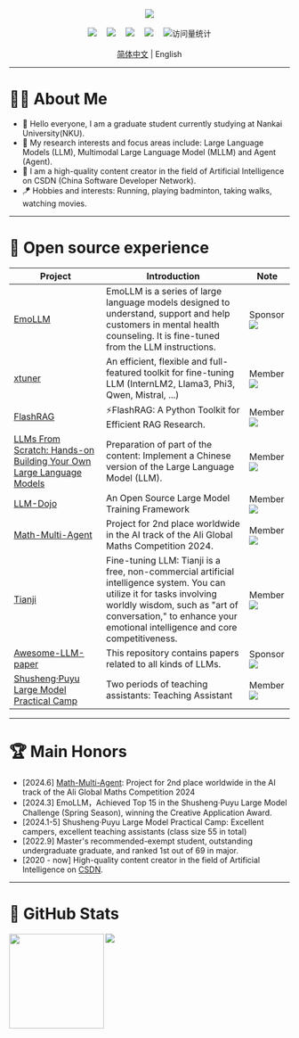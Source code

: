 <div align="center">
  
  <!-- dynamic typing effect 动态打字效果 -->
  <div>
    <a href="https://ajupyter.github.io/">
      <img src="https://readme-typing-svg.demolab.com?font=Fira+Code&pause=1000&width=435&lines=Have a pleasant day!&center=true&size=27" />
    </a>
  </div>

 

  <!-- for beauty 留个空行好看点 -->
  <div>&nbsp;</div>
  
  <!-- profile logo 个人资料徽标 -->
  <div>
    <a href="https://blog.csdn.net/qq_49821869?spm=1000.2115.3001.5343"><img src="https://img.shields.io/badge/Website-BLOG-blue" /></a>&emsp;
    <a href="https://space.bilibili.com/474355405?spm_id_from=333.1007.0.0"><img src="https://img.shields.io/badge/Bilibili-Bilibili-ff69b4" /></a>&emsp;
    <a href="https://www.zhihu.com/people/grit-35-86"><img src="https://img.shields.io/badge/Zhihu-Zhihu-blue" /></a>&emsp;
    <a href="https://www.yuque.com/ajupyter"><img src="https://img.shields.io/badge/yuque-Yuque-green" /></a>&emsp;
    <!-- visitor statistics logo 访问量统计徽标 -->
    <img src="https://komarev.com/ghpvc/?username=aJupyter&label=Views&color=0e75b6&style=flat" alt="访问量统计" />
  </div>
</div>
<br />
<div align="center">
 <a href="README_zh.md" >简体中文</a> | English
    <br />
</div>

----

#   👨‍🎓 About Me
- 👋 Hello everyone, I am a graduate student currently studying at Nankai University(NKU).
- 💬 My research interests and focus areas include: Large Language Models (LLM), Multimodal Large Language Model (MLLM) and Agent (Agent).
- 📖 I am a high-quality content creator in the field of Artificial Intelligence on CSDN (China Software Developer Network).
- 🪁 Hobbies and interests: Running, playing badminton, taking walks, watching movies.
----

# 🌼 Open source experience
| Project | Introduction | Note |
| ----------- | ----------- | ----------- |
| [EmoLLM](https://github.com/SmartFlowAI/EmoLLM)  | EmoLLM is a series of large language models designed to understand, support and help customers in mental health counseling. It is fine-tuned from the LLM instructions. | Sponsor ![](https://img.shields.io/github/stars/SmartFlowAI/EmoLLM?style=social)|
| [xtuner](https://github.com/InternLM/xtuner)  | An efficient, flexible and full-featured toolkit for fine-tuning LLM (InternLM2, Llama3, Phi3, Qwen, Mistral, ...) | Member ![](https://img.shields.io/github/stars/InternLM/xtuner?style=social) |
| [FlashRAG](https://github.com/RUC-NLPIR/FlashRAG)  | ⚡FlashRAG: A Python Toolkit for Efficient RAG Research.| Member ![](https://img.shields.io/github/stars/RUC-NLPIR/FlashRAG?style=social) |
| [LLMs From Scratch: Hands-on Building Your Own Large Language Models](https://github.com/datawhalechina/llms-from-scratch-cn)  | Preparation of part of the content: Implement a Chinese version of the Large Language Model (LLM).| Member ![](https://img.shields.io/github/stars/datawhalechina/llms-from-scratch-cn?style=social) |
| [LLM-Dojo](https://github.com/mst272/LLM-Dojo) | An Open Source Large Model Training Framework| Member ![](https://img.shields.io/github/stars/mst272/LLM-Dojo?style=social)|
| [Math-Multi-Agent](https://github.com/isaacJinyu/Math-Multi-Agent)  | Project for 2nd place worldwide in the AI track of the Ali Global Maths Competition 2024.| Member ![](https://img.shields.io/github/stars/isaacJinyu/Math-Multi-Agent?style=social) |
| [Tianji](https://github.com/SocialAI-tianji/Tianji)  | Fine-tuning LLM: Tianji is a free, non-commercial artificial intelligence system. You can utilize it for tasks involving worldly wisdom, such as "art of conversation," to enhance your emotional intelligence and core competitiveness. | Member ![](https://img.shields.io/github/stars/SocialAI-tianji/Tianji?style=social)|
| [Awesome-LLM-paper](https://github.com/aJupyter/Awesome-LLM-paper)  | This repository contains papers related to all kinds of LLMs. | Sponsor ![](https://img.shields.io/github/stars/aJupyter/Awesome-LLM-paper?style=social)|
| [Shusheng·Puyu Large Model Practical Camp](https://github.com/InternLM/tutorial/)  | Two periods of teaching assistants: Teaching Assistant | Member ![](https://img.shields.io/github/stars/InternLM/tutorial?style=social) |

----


# 🏆 Main Honors
- [2024.6] [Math-Multi-Agent](https://github.com/isaacJinyu/Math-Multi-Agent): Project for 2nd place worldwide in the AI track of the Ali Global Maths Competition 2024
- [2024.3] EmoLLM，Achieved Top 15 in the Shusheng·Puyu Large Model Challenge (Spring Season), winning the Creative Application Award.
- [2024.1-5] Shusheng·Puyu Large Model Practical Camp: Excellent campers, excellent teaching assistants (class size 55 in total)
- [2022.9] Master's recommended-exempt student, outstanding undergraduate graduate, and ranked 1st out of 69 in major.
- [2020 - now] High-quality content creator in the field of Artificial Intelligence on [CSDN](https://blog.csdn.net/qq_49821869?spm=1000.2115.3001.5343).

----

#  🤗 GitHub Stats 
<div>
  <img height="170" align="left" src="https://github-readme-stats.vercel.app/api?username=aJupyter&show_icons=true&theme=light" />
  <img src="https://github-readme-stats.vercel.app/api/top-langs/?username=aJupyter&hide_langs_below=1&theme=default&line_height=27&layout=compact" />
</div>
